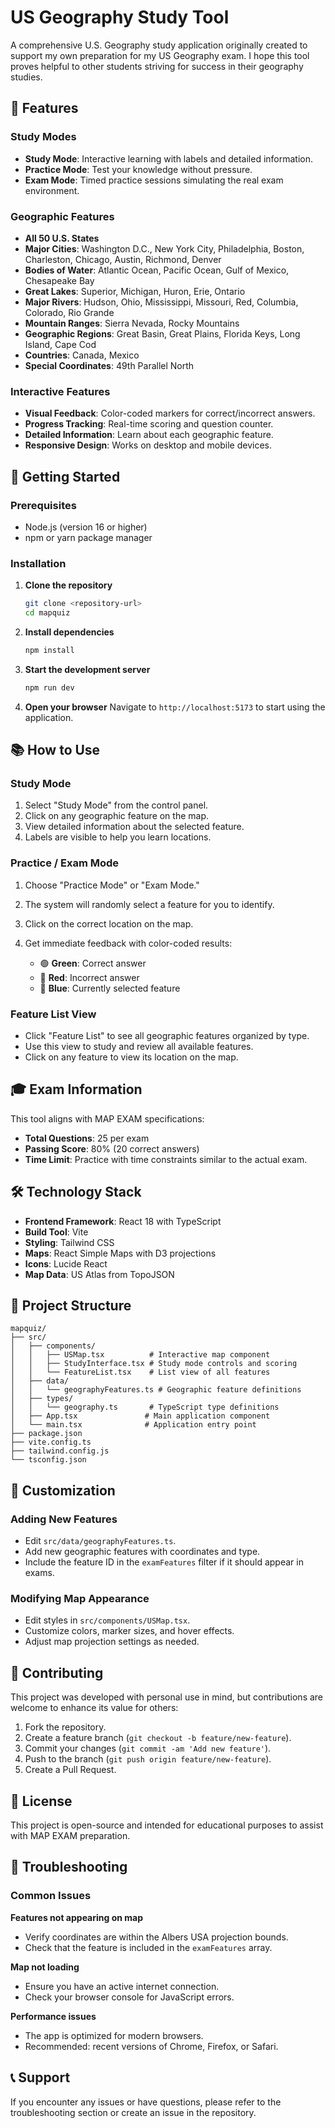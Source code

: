 # US Geography Study Tool

A comprehensive U.S. Geography study application originally created to support my own preparation for my US Geography exam. I hope this tool proves helpful to other students striving for success in their geography studies.

## 🎯 Features

### Study Modes

* **Study Mode**: Interactive learning with labels and detailed information.
* **Practice Mode**: Test your knowledge without pressure.
* **Exam Mode**: Timed practice sessions simulating the real exam environment.

### Geographic Features

* **All 50 U.S. States**
* **Major Cities**: Washington D.C., New York City, Philadelphia, Boston, Charleston, Chicago, Austin, Richmond, Denver
* **Bodies of Water**: Atlantic Ocean, Pacific Ocean, Gulf of Mexico, Chesapeake Bay
* **Great Lakes**: Superior, Michigan, Huron, Erie, Ontario
* **Major Rivers**: Hudson, Ohio, Mississippi, Missouri, Red, Columbia, Colorado, Rio Grande
* **Mountain Ranges**: Sierra Nevada, Rocky Mountains
* **Geographic Regions**: Great Basin, Great Plains, Florida Keys, Long Island, Cape Cod
* **Countries**: Canada, Mexico
* **Special Coordinates**: 49th Parallel North

### Interactive Features

* **Visual Feedback**: Color-coded markers for correct/incorrect answers.
* **Progress Tracking**: Real-time scoring and question counter.
* **Detailed Information**: Learn about each geographic feature.
* **Responsive Design**: Works on desktop and mobile devices.

## 🚀 Getting Started

### Prerequisites

* Node.js (version 16 or higher)
* npm or yarn package manager

### Installation

1. **Clone the repository**

   ```bash
   git clone <repository-url>
   cd mapquiz
   ```

2. **Install dependencies**

   ```bash
   npm install
   ```

3. **Start the development server**

   ```bash
   npm run dev
   ```

4. **Open your browser**
   Navigate to `http://localhost:5173` to start using the application.

## 📚 How to Use

### Study Mode

1. Select "Study Mode" from the control panel.
2. Click on any geographic feature on the map.
3. View detailed information about the selected feature.
4. Labels are visible to help you learn locations.

### Practice / Exam Mode

1. Choose "Practice Mode" or "Exam Mode."
2. The system will randomly select a feature for you to identify.
3. Click on the correct location on the map.
4. Get immediate feedback with color-coded results:

   * 🟢 **Green**: Correct answer
   * 🔴 **Red**: Incorrect answer
   * 🔵 **Blue**: Currently selected feature

### Feature List View

* Click "Feature List" to see all geographic features organized by type.
* Use this view to study and review all available features.
* Click on any feature to view its location on the map.

## 🎓 Exam Information

This tool aligns with MAP EXAM specifications:

* **Total Questions**: 25 per exam
* **Passing Score**: 80% (20 correct answers)
* **Time Limit**: Practice with time constraints similar to the actual exam.

## 🛠️ Technology Stack

* **Frontend Framework**: React 18 with TypeScript
* **Build Tool**: Vite
* **Styling**: Tailwind CSS
* **Maps**: React Simple Maps with D3 projections
* **Icons**: Lucide React
* **Map Data**: US Atlas from TopoJSON

## 📁 Project Structure

```
mapquiz/
├── src/
│   ├── components/
│   │   ├── USMap.tsx          # Interactive map component
│   │   ├── StudyInterface.tsx # Study mode controls and scoring
│   │   └── FeatureList.tsx    # List view of all features
│   ├── data/
│   │   └── geographyFeatures.ts # Geographic feature definitions
│   ├── types/
│   │   └── geography.ts       # TypeScript type definitions
│   ├── App.tsx               # Main application component
│   └── main.tsx              # Application entry point
├── package.json
├── vite.config.ts
├── tailwind.config.js
└── tsconfig.json
```

## 🎨 Customization

### Adding New Features

* Edit `src/data/geographyFeatures.ts`.
* Add new geographic features with coordinates and type.
* Include the feature ID in the `examFeatures` filter if it should appear in exams.

### Modifying Map Appearance

* Edit styles in `src/components/USMap.tsx`.
* Customize colors, marker sizes, and hover effects.
* Adjust map projection settings as needed.

## 🤝 Contributing

This project was developed with personal use in mind, but contributions are welcome to enhance its value for others:

1. Fork the repository.
2. Create a feature branch (`git checkout -b feature/new-feature`).
3. Commit your changes (`git commit -am 'Add new feature'`).
4. Push to the branch (`git push origin feature/new-feature`).
5. Create a Pull Request.

## 📝 License

This project is open-source and intended for educational purposes to assist with MAP EXAM preparation.

## 🐛 Troubleshooting

### Common Issues

**Features not appearing on map**

* Verify coordinates are within the Albers USA projection bounds.
* Check that the feature is included in the `examFeatures` array.

**Map not loading**

* Ensure you have an active internet connection.
* Check your browser console for JavaScript errors.

**Performance issues**

* The app is optimized for modern browsers.
* Recommended: recent versions of Chrome, Firefox, or Safari.

## 📞 Support

If you encounter any issues or have questions, please refer to the troubleshooting section or create an issue in the repository.
